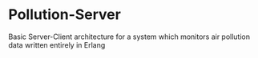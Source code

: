 # Pollution-Server
Basic Server-Client architecture for a system which monitors air pollution data written entirely in Erlang
